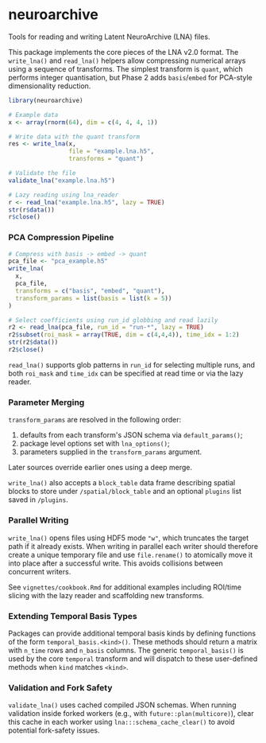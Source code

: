 # neuroarchive

Tools for reading and writing Latent NeuroArchive (LNA) files.

This package implements the core pieces of the LNA v2.0 format.  The
`write_lna()` and `read_lna()` helpers allow compressing numerical
arrays using a sequence of transforms.  The simplest transform is
`quant`, which performs integer quantisation, but Phase 2 adds
`basis`/`embed` for PCA-style dimensionality reduction.

```r
library(neuroarchive)

# Example data
x <- array(rnorm(64), dim = c(4, 4, 4, 1))

# Write data with the quant transform
res <- write_lna(x,
                 file = "example.lna.h5",
                 transforms = "quant")

# Validate the file
validate_lna("example.lna.h5")

# Lazy reading using lna_reader
r <- read_lna("example.lna.h5", lazy = TRUE)
str(r$data())
r$close()
```

### PCA Compression Pipeline

```r
# Compress with basis -> embed -> quant
pca_file <- "pca_example.h5"
write_lna(
  x,
  pca_file,
  transforms = c("basis", "embed", "quant"),
  transform_params = list(basis = list(k = 5))
)

# Select coefficients using run_id globbing and read lazily
r2 <- read_lna(pca_file, run_id = "run-*", lazy = TRUE)
r2$subset(roi_mask = array(TRUE, dim = c(4,4,4)), time_idx = 1:2)
str(r2$data())
r2$close()
```

`read_lna()` supports glob patterns in `run_id` for selecting
multiple runs, and both `roi_mask` and `time_idx` can be specified at
read time or via the lazy reader.

### Parameter Merging

`transform_params` are resolved in the following order:

1. defaults from each transform's JSON schema via
   `default_params()`;
2. package level options set with `lna_options()`;
3. parameters supplied in the `transform_params` argument.

Later sources override earlier ones using a deep merge.

`write_lna()` also accepts a `block_table` data frame describing spatial
blocks to store under `/spatial/block_table` and an optional `plugins`
list saved in `/plugins`.

### Parallel Writing

`write_lna()` opens files using HDF5 mode `"w"`, which truncates the
target path if it already exists.  When writing in parallel each writer
should therefore create a unique temporary file and use
`file.rename()` to atomically move it into place after a successful
write.  This avoids collisions between concurrent writers.

See `vignettes/cookbook.Rmd` for additional examples including ROI/time
slicing with the lazy reader and scaffolding new transforms.

### Extending Temporal Basis Types

Packages can provide additional temporal basis kinds by defining functions of
the form `temporal_basis.<kind>()`. These methods should return a matrix with
`n_time` rows and `n_basis` columns. The generic `temporal_basis()` is used by
the core `temporal` transform and will dispatch to these user-defined methods
when `kind` matches `<kind>`.

### Validation and Fork Safety

`validate_lna()` uses cached compiled JSON schemas. When running validation inside forked workers (e.g., with `future::plan(multicore)`), clear this cache in each worker using `lna:::schema_cache_clear()` to avoid potential fork-safety issues.
